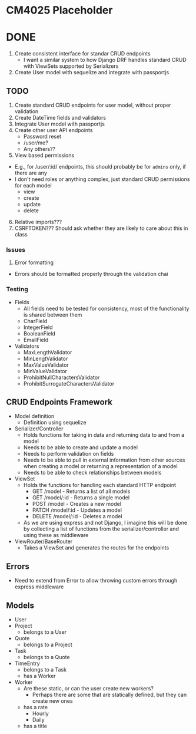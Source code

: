 # CM4025 Placeholder

# DONE
1. Create consistent interface for standar CRUD endpoints
   - I want a similar system to how Django DRF handles standard CRUD with ViewSets supported by Serializers
2. Create User model with sequelize and integrate with passportjs

## TODO
1. Create standard CRUD endpoints for user model, without proper validation
2. Create DateTime fields and validators
3. Integrate User model with passportjs
4. Create other user API endpoints
   - Password reset
   - /user/me?
   - Any others??
5. View based permissions
  - E.g., for /user/:id/ endpoints, this should probably be for `admins` only, if there are any
  - I don't need roles or anything complex, just standard CRUD permissions for each model
    - view
    - create
    - update
    - delete

6. Relative imports???
7. CSRFTOKEN??? Should ask whether they are likely to care about this in class

### Issues

1. Error formatting
  - Errors should be formatted properly through the validation chai

### Testing

- Fields
  - All fields need to be tested for consistency, most of the functionality is shared between them
  - CharField
  - IntegerField
  - BooleanField
  - EmailField
- Validators
  -  MaxLengthValidator
  -  MinLengtValidator
  -  MaxValueValidator
  -  MinValueValidator
  -  ProhibitNullCharactersValidator
  -  ProhibitSurrogateCharactersValidator


## CRUD Endpoints Framework

- Model definition
  - Definition using sequelize
- Serializer/Controller
  - Holds functions for taking in data and returning data to and from a model
  - Needs to be able to create and update a model
  - Needs to perform validation on fields
  - Needs to be able to pull in external information from other sources when creating a model or returning a representation of a model
  - Needs to be able to check relationships between models
- ViewSet
  - Holds the functions for handling each standard HTTP endpoint
    - GET /model - Returns a list of all models
    - GET /model/:id - Returns a single model
    - POST /model - Creates a new model
    - PATCH /model/:id - Updates a model
    - DELETE /model/:id - Deletes a model
  - As we are using express and not Django, I imagine this will be done by collecting a list of functions from the serializer/controller and using these as middleware
- ViewRouter/BaseRouter
  - Takes a ViewSet and generates the routes for the endpoints
  

  

## Errors

- Need to extend from Error to allow throwing custom errors through express middleware

## Models

- User
- Project
  - belongs to a User
- Quote
  - belongs to a Project
- Task
  - belongs to a Quote
- TimeEntry
  - belongs to a Task
  - has a Worker
- Worker
  - Are these static, or can the user create new workers?
    - Perhaps there are some that are statically defined, but they can create new ones
  - has a rate
    - Hourly
    - Daily
  - has a title
  

